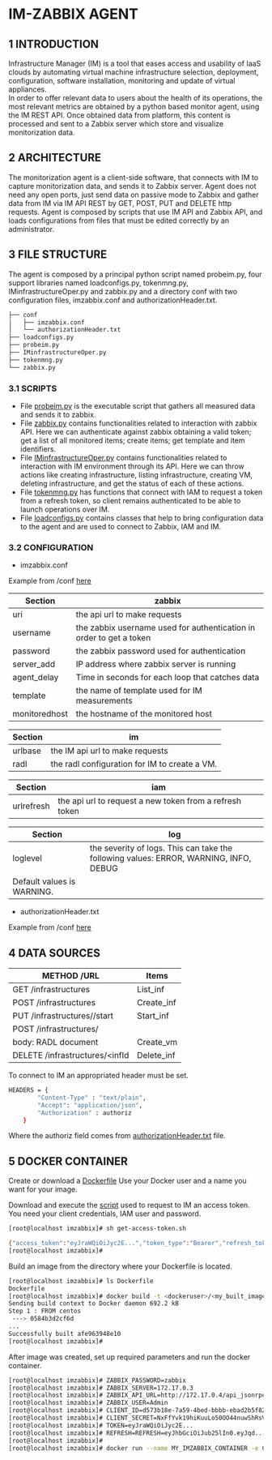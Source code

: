# IM-ZABBIX AGENT

## 1	INTRODUCTION

Infrastructure Manager (IM) is a tool that eases access and usability of IaaS clouds by automating virtual machine infrastructure selection, deployment, configuration, software installation, monitoring and update of virtual appliances.  
In order to offer relevant data to users about the health of its operations, the most relevant metrics are obtained by a python based monitor agent, using the IM REST API. Once obtained data from platform, this content is processed and sent to a Zabbix server which store and visualize monitorization data. 

## 2	ARCHITECTURE

The monitorization agent is a client-side software, that connects with IM to capture monitorization data, and sends it to Zabbix server. Agent does not need any open ports, just send data on passive mode to Zabbix and gather data from IM via IM API REST by GET, POST, PUT and DELETE http requests. Agent is composed by scripts that use IM API and Zabbix API, and loads configurations from files that must be edited correctly by an administrator.

## 3	FILE STRUCTURE

The agent is composed by a principal python script named probeim.py, four support libraries named loadconfigs.py, tokenmng.py, IMinfrastructureOper.py and zabbix.py and a directory conf with two configuration files, imzabbix.conf and authorizationHeader.txt.

```sh
├── conf
│   ├── imzabbix.conf
│   └── authorizationHeader.txt
├── loadconfigs.py
├── probeim.py
├── IMinfrastructureOper.py
├── tokenmng.py
└── zabbix.py
```

### 3.1	SCRIPTS

* File [probeim.py](https://github.com/indigo-dc/Monitoring/blob/master/zabbix-probes/im-zabbix-probe/probeim.py) is the executable script that gathers all measured data and sends it to zabbix. 
* File [zabbix.py](https://github.com/indigo-dc/Monitoring/blob/master/zabbix-probes/im-zabbix-probe/zabbix.py) contains functionalities related to interaction with zabbix API. Here we can authenticate against zabbix obtaining a valid token; get a list of all monitored items; create items; get template and item identifiers. 
* File [IMinfrastructureOper.py](https://github.com/indigo-dc/Monitoring/blob/master/zabbix-probes/im-zabbix-probe/IMinfrastructureOper.py) contains functionalities related to interaction with IM environment through its API. Here we can throw actions like creating infrastructure, listing infrastructure, creating VM, deleting infrastructure, and get the status of each of these actions. 
* File [tokenmng.py](https://github.com/indigo-dc/Monitoring/blob/master/zabbix-probes/im-zabbix-probe/tokenmng.py) has functions that connect with IAM to request a token from a refresh token, so client remains authenticated to be able to launch operations over IM. 
* File [loadconfigs.py](https://github.com/indigo-dc/Monitoring/blob/master/zabbix-probes/im-zabbix-probe/loadconfigs.py) contains classes that help to bring configuration data to the agent and are used to connect to Zabbix, IAM and IM.

### 3.2	CONFIGURATION

* imzabbix.conf

Example from /conf [here](https://github.com/indigo-dc/Monitoring/blob/master/zabbix-probes/im-zabbix-probe/conf/imzabbix.conf)


| Section| zabbix|
| ------ | ------ |
| uri | the api url to make requests |
| username| the zabbix username used for authentication in order to get a token |
| password | the zabbix password used for authentication |
| server_add | IP address where zabbix server is running |
| agent_delay| Time in seconds for each loop that catches data |
| template | the name of template used for IM measurements |
| monitoredhost | the hostname of the monitored host |


| Section | im |
| ------ | ------ |
| urlbase	| the IM api url to make requests |
| radl |	the radl configuration for IM to create a VM. |


| Section | iam |
| ------ | ------ |
| urlrefresh	| the api url to request a new token from a refresh token|


| Section | log |
| ------ | ------ |
| loglevel |	the severity of logs. This can take the following values: ERROR, WARNING, INFO, DEBUG
Default values is WARNING. |

* authorizationHeader.txt

Example from /conf [here](https://github.com/indigo-dc/Monitoring/blob/master/zabbix-probes/im-zabbix-probe/conf/authorizationHeader.txt)

## 4	DATA SOURCES

| METHOD /URL| Items|
| ------ | ------ |
| GET /infrastructures| List_inf |
| POST /infrastructures| Create_inf |
| PUT /infrastructures/<infId>/start | Start_inf |
| POST /infrastructures/<infId>
 body:	RADL document | Create_vm |
| DELETE /infrastructures/<infId|Delete_inf |


To connect to IM an appropriated header must be set.
```sh
HEADERS = {
        "Content-Type" : "text/plain",
        "Accept": "application/json",
        "Authorization" : authoriz
    }
 ```
Where the authoriz field comes from [authorizationHeader.txt](https://github.com/indigo-dc/Monitoring/blob/master/zabbix-probes/im-zabbix-probe/conf/authorizationHeader.txt) file.

## 5	DOCKER CONTAINER

Create or download a [Dockerfile](https://github.com/indigo-dc/Monitoring/blob/master/zabbix-probes/im-zabbix-probe/Dockerfile)  Use your Docker user and a name you want for your image.

Download and execute the [script](https://github.com/indigo-dc/Monitoring/blob/master/zabbix-probes/im-zabbix-probe/get-access-token.sh) used to request to IM an access token. You need your client credentials, IAM user and password.

```sh
[root@localhost imzabbix]# sh get-access-token.sh 

{"access_token":"eyJraWQiOiJyc2E...","token_type":"Bearer","refresh_token":"eyJhbGciOiJub25lIn0.eyJqd...","expires_in":3599,"scope":"address phone openid email profile offline_access","id_token":"eyJraWQiOi..."}
[root@localhost imzabbix]# 

```
Build an image from the directory where your Dockerfile is located.

```sh
[root@localhost imzabbix]# ls Dockerfile 
Dockerfile
[root@localhost imzabbix]# docker build -t <dockeruser>/<my_built_image> .
Sending build context to Docker daemon 692.2 kB
Step 1 : FROM centos
 ---> 0584b3d2cf6d
...
Successfully built afe963948e10
[root@localhost imzabbix]# 

```

After image was created, set up required parameters and run the docker container.

```sh
[root@localhost imzabbix]# ZABBIX_PASSWORD=zabbix
[root@localhost imzabbix]# ZABBIX_SERVER=172.17.0.3
[root@localhost imzabbix]# ZABBIX_API_URL=http://172.17.0.4/api_jsonrpc.php
[root@localhost imzabbix]# ZABBIX_USER=Admin
[root@localhost imzabbix]# CLIENT_ID=d573b18e-7a59-4bed-bbbb-ebad2b5f8299
[root@localhost imzabbix]# CLIENT_SECRET=NxFfYvk19hiKuuLo50OO44nuwShRsV45UrvivWUwvF-4Szdadu2fuh7BwHLuttbZFeQYhYmEbbxdfSDrJajdNg
[root@localhost imzabbix]# TOKEN=eyJraWQiOiJyc2E...
[root@localhost imzabbix]# REFRESH=REFRESH=eyJhbGciOiJub25lIn0.eyJqd...
[root@localhost imzabbix]#
[root@localhost imzabbix]# docker run --name MY_IMZABBIX_CONTAINER -e CLIENT_ID=$CLIENT_ID -e CLIENT_SECRET=$CLIENT_SECRET -e TOKEN=$TOKEN -e REFRESH=$REFRESH -e ZABBIX_USER=$ZABBIX_USER -e ZABBIX_PASSWORD=$ZABBIX_PASSWORD -e ZABBIX_SERVER=$ZABBIX_SERVER -e ZABBIX_API_URL=$ZABBIX_API_URL -d <dockeruser>/<my_built_image>

```

